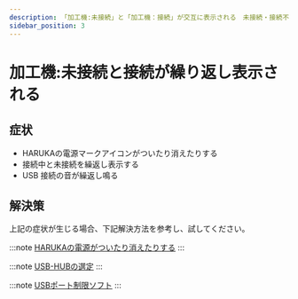 ```yaml
---
description: 「加工機:未接続」と「加工機：接続」が交互に表示される　未接続・接続不安定状態
sidebar_position: 3
---
```


# 加工機:未接続と接続が繰り返し表示される

## 症状

* HARUKAの電源マークアイコンがついたり消えたりする
* 接続中と未接続を繰返し表示する
* USB 接続の音が繰返し鳴る



## 解決策

上記の症状が生じる場合、下記解決方法を参考し、試してください。

:::note
[HARUKAの電源がついたり消えたりする](/docs/soft/harukanomkugarishitsuitarietarisuruusbnogarishiru)
:::

:::note
[USB-HUBの選定](/docs/basic/usb-hubno)
:::

:::note
[USBポート制限ソフト](/docs/basic/harukagashinai)
:::
